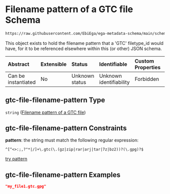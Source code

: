 # Filename pattern of a GTC file Schema

```txt
https://raw.githubusercontent.com/EbiEga/ega-metadata-schema/main/schemas/EGA.common-definitions.json#/definitions/gtc-file-filename-pattern
```

This object exists to hold the filename pattern that a 'GTC' filetype\_id would have, for it to be referenced elsewhere within this (or other) JSON schema.

| Abstract            | Extensible | Status         | Identifiable            | Custom Properties | Additional Properties | Access Restrictions | Defined In                                                                                           |
| :------------------ | :--------- | :------------- | :---------------------- | :---------------- | :-------------------- | :------------------ | :--------------------------------------------------------------------------------------------------- |
| Can be instantiated | No         | Unknown status | Unknown identifiability | Forbidden         | Allowed               | none                | [EGA.common-definitions.json\*](../../../schemas/EGA.common-definitions.json "open original schema") |

## gtc-file-filename-pattern Type

`string` ([Filename pattern of a GTC file](ega-12-definitions-filename-pattern-of-a-gtc-file.md))

## gtc-file-filename-pattern Constraints

**pattern**: the string must match the following regular expression:&#x20;

```regexp
^[^<>:;,?"*|/]+\.gtc(\.(gz|zip|rar|arj|tar|7z|bz2))?(\.gpg)?$
```

[try pattern](https://regexr.com/?expression=%5E%5B%5E%3C%3E%3A%3B%2C%3F%22*%7C%2F%5D%2B%5C.gtc\(%5C.\(gz%7Czip%7Crar%7Carj%7Ctar%7C7z%7Cbz2\)\)%3F\(%5C.gpg\)%3F%24 "try regular expression with regexr.com")

## gtc-file-filename-pattern Examples

```json
"my_file1.gtc.gpg"
```
